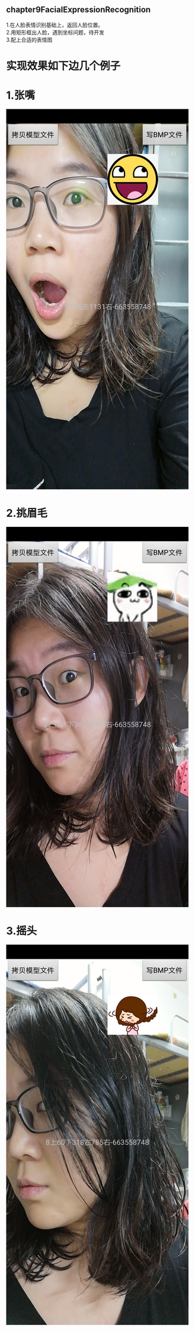 ## chapter9FacialExpressionRecognition</br>
1.在人脸表情识别基础上，返回人脸位置。</br>
2.用矩形框出人脸，遇到坐标问题，待开发</br>
3.配上合适的表情图</br>
# 实现效果如下边几个例子</br>
# 1.张嘴</br>
![img](/screenshots/1.jpg)</br>
# 2.挑眉毛</br>
![img](/screenshots/2.jpg)</br>
# 3.摇头</br>
![img](/screenshots/3.jpg)</br>

